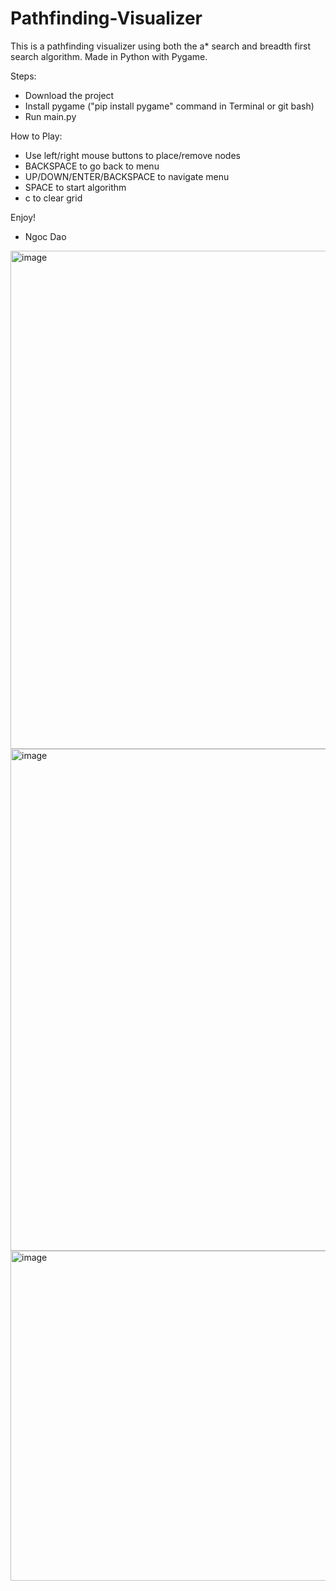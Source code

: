 # Pathfinding-Visualizer
This is a pathfinding visualizer using both the a* search and breadth first search algorithm. Made in Python with Pygame.

Steps:
- Download the project
- Install pygame ("pip install pygame" command in Terminal or git bash)
- Run main.py

How to Play:
- Use left/right mouse buttons to place/remove nodes
- BACKSPACE to go back to menu
- UP/DOWN/ENTER/BACKSPACE to navigate menu
- SPACE to start algorithm
- c to clear grid

Enjoy!
- Ngoc Dao

<img width="797" alt="image" src="https://user-images.githubusercontent.com/66232491/129983870-1f4e5738-530e-4cc2-aac6-03e1e9e9f28a.png">

<img width="803" alt="image" src="https://user-images.githubusercontent.com/66232491/129983217-be45d31c-47c9-4978-b474-b0fe43fa05d3.png">

<img width="528" alt="image" src="https://user-images.githubusercontent.com/66232491/129983269-d6623073-c885-4e5d-a2d9-a22a6653676c.png">




